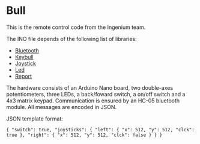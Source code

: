 # Bull

This is the remote control code from the Ingenium team.

The INO file depends of the following list of libraries:
- [Bluetooth](github.com/IngeniumTeam/Bluetooth)
- [Keybull](github.com/IngeniumTeam/Keybull)
- [Joystick](github.com/IngeniumTeam/Joystick)
- [Led](github.com/IngeniumTeam/Led)
- [Report](github.com/IngeniumTeam/Report)

The hardware consists of an Arduino Nano board, two double-axes potentiometers, three LEDs, a back/foward switch, a on/off switch and a 4x3 matrix keypad. Communication is ensured by an HC-05 bluetooth module. All messages are encoded in JSON.

JSON template format:

`{
  "switch": true,
  "joysticks": {
    "left": {
      "x": 512,
      "y": 512,
      "clck": true
    },
    "right": {
      "x": 512,
      "y": 512,
      "clck": false
    }
  }
}`